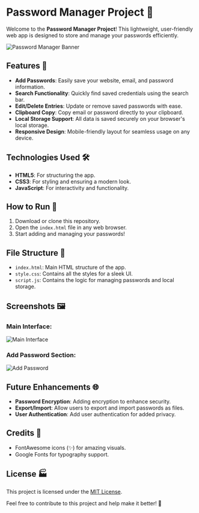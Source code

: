 # Password Manager Project 🔐

Welcome to the **Password Manager Project**! This lightweight, user-friendly web app is designed to store and manage your passwords efficiently.

![Password Manager Banner](https://i.ibb.co/JCWYSHD/Screenshot-2025-01-23-183423.png) <!-- Replace this with an actual image URL if available -->

## Features 🎉
- **Add Passwords**: Easily save your website, email, and password information.
- **Search Functionality**: Quickly find saved credentials using the search bar.
- **Edit/Delete Entries**: Update or remove saved passwords with ease.
- **Clipboard Copy**: Copy email or password directly to your clipboard.
- **Local Storage Support**: All data is saved securely on your browser's local storage.
- **Responsive Design**: Mobile-friendly layout for seamless usage on any device.

## Technologies Used 🛠️
- **HTML5**: For structuring the app.
- **CSS3**: For styling and ensuring a modern look.
- **JavaScript**: For interactivity and functionality.

## How to Run 🏃
1. Download or clone this repository.
2. Open the `index.html` file in any web browser.
3. Start adding and managing your passwords!

## File Structure 📂
- `index.html`: Main HTML structure of the app.
- `style.css`: Contains all the styles for a sleek UI.
- `script.js`: Contains the logic for managing passwords and local storage.

## Screenshots 🖼
### Main Interface:
![Main Interface](https://via.placeholder.com/400x300.png?text=Main+Interface) <!-- Replace this with an actual screenshot -->

### Add Password Section:
![Add Password](https://via.placeholder.com/400x300.png?text=Add+Password) <!-- Replace this with an actual screenshot -->

## Future Enhancements 🌐
- **Password Encryption**: Adding encryption to enhance security.
- **Export/Import**: Allow users to export and import passwords as files.
- **User Authentication**: Add user authentication for added privacy.

## Credits 💖
- FontAwesome icons (✨) for amazing visuals.
- Google Fonts for typography support.

## License 🏭
This project is licensed under the [MIT License](LICENSE).

Feel free to contribute to this project and help make it better! 🎉

